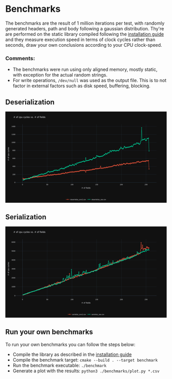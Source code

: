 # Benchmarks

The benchmarks are the result of 1 million iterations per test, with randomly generated headers, path and body following a gaussian distribution. 
Thy're are performed on the static library compiled following the [installation guide](installation.md) and they measure execution speed in terms of clock cycles rather than seconds, draw your own conclusions according to your CPU clock-speed.

### Comments:
  - The benchmarks were run using only aligned memory, mostly static, with exception for the actual random strings.
  - For write operations, `/dev/null` was used as the output file. This is to not factor in external factors such as disk speed, buffering, blocking.

## Deserialization
  ![Deserialization](../images/deserialize.png)

## Serialization
  ![Serialization](../images/serialize.png)

## Run your own benchmarks

To run your own benchmarks you can follow the steps below:

  - Compile the library as described in the [installation guide](installation.md)
  - Compile the benchmark target: ```cmake --build . --target benchmark```
  - Run the benchmark executable: ```./benchmark```
  - Generate a plot with the results: ```python3 ./benchmarks/plot.py *.csv```